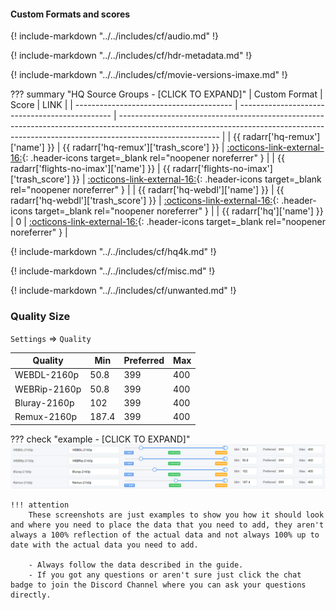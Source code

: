 #### Custom Formats and scores

{! include-markdown "../../includes/cf/audio.md" !}
<!-- --8<-- "includes/cf/audio.md" -->

{! include-markdown "../../includes/cf/hdr-metadata.md" !}
<!-- --8<-- "includes/cf/hdr-metadata.md" -->

{! include-markdown "../../includes/cf/movie-versions-imaxe.md" !}
<!-- --8<-- "includes/cf/movie-versions-imaxe.md" -->

??? summary "HQ Source Groups - [CLICK TO EXPAND]"
    | Custom Format                           | Score                                          | LINK                                                                                                                                                                                  |
    | --------------------------------------- | ---------------------------------------------- | ------------------------------------------------------------------------------------------------------------------------------------------------------------------------------------- |
    | {{ radarr['hq-remux']['name'] }}        | {{ radarr['hq-remux']['trash_score'] }}        | [:octicons-link-external-16:](/Radarr/Radarr-collection-of-custom-formats/#hq-remux){: .header-icons target=_blank rel="noopener noreferrer" }                                        |
    | {{ radarr['flights-no-imax']['name'] }} | {{ radarr['flights-no-imax']['trash_score'] }} | [:octicons-link-external-16:](https://raw.githubusercontent.com/TRaSH-/Guides/master/docs/json/radarr/flights-no-imax.json){: .header-icons target=_blank rel="noopener noreferrer" } |
    | {{ radarr['hq-webdl']['name'] }}        | {{ radarr['hq-webdl']['trash_score'] }}        | [:octicons-link-external-16:](/Radarr/Radarr-collection-of-custom-formats/#hq-webdl){: .header-icons target=_blank rel="noopener noreferrer" }                                        |
    | {{ radarr['hq']['name'] }}              | 0                                              | [:octicons-link-external-16:](/Radarr/Radarr-collection-of-custom-formats/#hq){: .header-icons target=_blank rel="noopener noreferrer" }                                              |

{! include-markdown "../../includes/cf/hq4k.md" !}
<!-- --8<-- "includes/cf/hq4k.md" -->

{! include-markdown "../../includes/cf/misc.md" !}
<!-- --8<-- "includes/cf/misc.md" -->

{! include-markdown "../../includes/cf/unwanted.md" !}
<!-- --8<-- "includes/cf/unwanted.md" -->

### Quality Size

`Settings` => `Quality`

| Quality      | Min   | Preferred | Max |
| ------------ | ----- | --------- | --- |
| WEBDL-2160p  | 50.8  | 399       | 400 |
| WEBRip-2160p | 50.8  | 399       | 400 |
| Bluray-2160p | 102   | 399       | 400 |
| Remux-2160p  | 187.4 | 399       | 400 |

??? check "example - [CLICK TO EXPAND]"
    ![!Quality Size](../../docs/SQP/images/uhd-quality-size.png)

    !!! attention
        These screenshots are just examples to show you how it should look and where you need to place the data that you need to add, they aren't always a 100% reflection of the actual data and not always 100% up to date with the actual data you need to add.

        - Always follow the data described in the guide.
        - If you got any questions or aren't sure just click the chat badge to join the Discord Channel where you can ask your questions directly.
